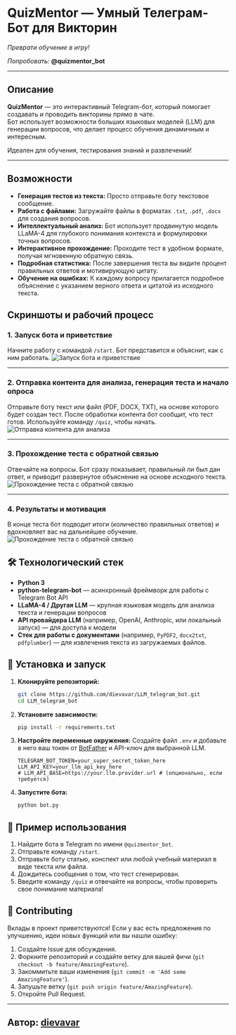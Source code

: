 
# QuizMentor — Умный Телеграм-Бот для Викторин
*Преврати обучение в игру!*

*Попробовать:* **@quizmentor_bot**

---

## Описание

**QuizMentor** — это интерактивный Telegram-бот, который помогает создавать и проводить викторины прямо в чате.  
Бот использует возможности больших языковых моделей (LLM) для генерации вопросов, что делает процесс обучения динамичным и интересным.  

Идеален для обучения, тестирования знаний и развлечений!

---

## Возможности
*   **Генерация тестов из текста:** Просто отправьте боту текстовое сообщение.
*   **Работа с файлами:** Загружайте файлы в форматах `.txt`, `.pdf`, `.docx` для создания вопросов.
*   **Интеллектуальный анализ:** Бот использует продвинутую модель LLaMA-4 для глубокого понимания контекста и формулировки точных вопросов.
*   **Интерактивное прохождение:** Проходите тест в удобном формате, получая мгновенную обратную связь.
*   **Подробная статистика:** После завершения теста вы видите процент правильных ответов и мотивирующую цитату.
*   **Обучение на ошибках:** К каждому вопросу прилагается подробное объяснение с указанием верного ответа и цитатой из исходного текста.

## Скриншоты и рабочий процесс

### 1. Запуск бота и приветствие
Начните работу с командой `/start`. Бот представится и объяснит, как с ним работать.
![Запуск бота и приветствие](images/start.png)

---

### 2. Отправка контента для анализа, генерация теста и начало опроса
Отправьте боту текст или файл (PDF, DOCX, TXT), на основе которого будет создан тест.
После обработки контента бот сообщит, что тест готов. Используйте команду `/quiz`, чтобы начать.
![Отправка контента для анализа](images/send.png)

---

### 3. Прохождение теста с обратной связью
Отвечайте на вопросы. Бот сразу показывает, правильный ли был дан ответ, и приводит развернутое объяснение на основе исходного текста.
![Прохождение теста с обратной связью](images/answer.png)

---

### 4. Результаты и мотивация
В конце теста бот подводит итоги (количество правильных ответов) и вдохновляет вас на дальнейшее обучение.
![Прохождение теста с обратной связью](images/final.png)


## 🛠 Технологический стек

*   **Python 3**
*   **python-telegram-bot** — асинхронный фреймворк для работы с Telegram Bot API
*   **LLaMA-4 / Другая LLM** — крупная языковая модель для анализа текста и генерации вопросов
*   **API провайдера LLM** (например, OpenAI, Anthropic, или локальный запуск) — для доступа к модели
*   **Стек для работы с документами** (например, `PyPDF2`, `docx2txt`, `pdfplumber`) — для извлечения текста из загружаемых файлов.

## 🚀 Установка и запуск

1.  **Клонируйте репозиторий:**
    ```bash
    git clone https://github.com/dievavar/LLM_telegram_bot.git
    cd LLM_telegram_bot
    ```

2.  **Установите зависимости:**
    ```bash
    pip install -r requirements.txt
    ```

3.  **Настройте переменные окружения:**
    Создайте файл `.env` и добавьте в него ваш токен от [BotFather](https://t.me/BotFather) и API-ключ для выбранной LLM.
    ```env
    TELEGRAM_BOT_TOKEN=your_super_secret_token_here
    LLM_API_KEY=your_llm_api_key_here
    # LLM_API_BASE=https://your.llm.provider.url # (опционально, если требуется)
    ```

4.  **Запустите бота:**
    ```bash
    python bot.py
    ```

## 📝 Пример использования

1.  Найдите бота в Telegram по имени `@quizmentor_bot`.
2.  Отправьте команду `/start`.
3.  Отправьте боту статью, конспект или любой учебный материал в виде текста или файла.
4.  Дождитесь сообщения о том, что тест сгенерирован.
5.  Введите команду `/quiz` и отвечайте на вопросы, чтобы проверить свое понимание материала!

## 🤝 Contributing

Вклады в проект приветствуются! Если у вас есть предложения по улучшению, идеи новых функций или вы нашли ошибку:
1.  Создайте Issue для обсуждения.
2.  Форкните репозиторий и создайте ветку для вашей фичи (`git checkout -b feature/AmazingFeature`).
3.  Закоммитьте ваши изменения (`git commit -m 'Add some AmazingFeature'`).
4.  Запушьте ветку (`git push origin feature/AmazingFeature`).
5.  Откройте Pull Request.

---
**Автор:** [dievavar](https://github.com/dievavar)  
---
